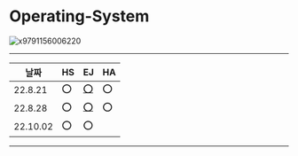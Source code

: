 # Operating-System

![x9791156006220](https://user-images.githubusercontent.com/40584381/184399238-213ce8a7-66cd-45f1-878c-883bc7765103.jpg)

---

| 날짜     | HS  | EJ                                                                                                                               | HA  |
| -------- | --- | -------------------------------------------------------------------------------------------------------------------------------- | --- |
| 22.8.21  | ⭕️ | [⭕️](https://github.com/read-ing/Operating-System/blob/main/ej/01.%20%EC%84%9C%EB%A1%A0.md)                                     | ⭕️ |
| 22.8.28  | ⭕️ | [⭕️](https://github.com/read-ing/Operating-System/blob/main/ej/02.%20%EC%9A%B4%EC%98%81%EC%B2%B4%EC%A0%9C%EA%B5%AC%EC%A1%B0.md) | ⭕️ |
| 22.10.02 | ⭕️ | ⭕️                                                                                                                              |     |

---
